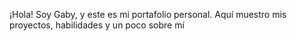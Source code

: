 ¡Hola! Soy Gaby, y este es mi portafolio personal. Aquí muestro mis proyectos, habilidades y un poco sobre mí
